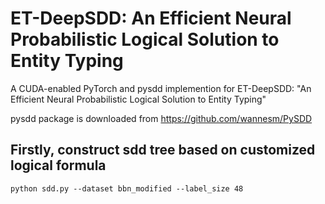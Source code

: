 # ET-DeepSDD: An Efficient Neural Probabilistic Logical Solution to Entity Typing

A CUDA-enabled PyTorch and pysdd implemention for ET-DeepSDD: "An Efficient Neural Probabilistic Logical Solution to Entity Typing"

pysdd package is downloaded from https://github.com/wannesm/PySDD

## Firstly, construct sdd tree based on customized logical formula

```
python sdd.py --dataset bbn_modified --label_size 48
```
